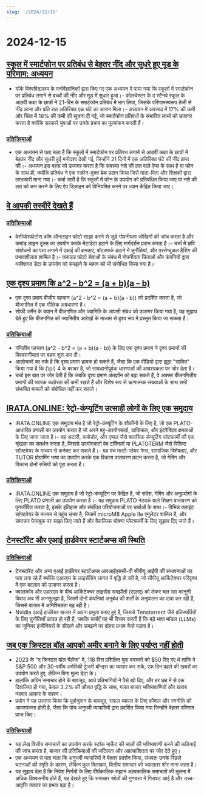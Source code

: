 ```yaml
---
slug: '/2024/12/15'
---
```


# 2024-12-15

## [स्कूल में स्मार्टफोन पर प्रतिबंध से बेहतर नींद और सुधरे हुए मूड के परिणाम: अध्ययन](https://www.york.ac.uk/news-and-events/news/2024/research/school-smartphone-ban-better-sleep/)

- यॉर्क विश्वविद्यालय के मनोवैज्ञानिकों द्वारा किए गए एक अध्ययन में पाया गया कि स्कूलों में स्मार्टफोन पर प्रतिबंध लगाने से बच्चों की नींद और मूड में सुधार हुआ।- कोलचेस्टर के द स्टैनवे स्कूल के आठवीं कक्षा के छात्रों ने 21-दिन के स्मार्टफोन प्रतिबंध में भाग लिया, जिसके परिणामस्वरूप तेजी से नींद आना और प्रति रात अतिरिक्त एक घंटे का आराम मिला।- अध्ययन में अवसाद में 17% की कमी और चिंता में 18% की कमी की सूचना दी गई, जो स्मार्टफोन प्रतिबंधों के संभावित लाभों को उजागर करता है क्योंकि सरकारें युवाओं पर उनके प्रभाव का मूल्यांकन करती हैं।

### [प्रतिक्रियाओं](https://news.ycombinator.com/item?id=42420352)

- एक अध्ययन से पता चला है कि स्कूलों में स्मार्टफोन पर प्रतिबंध लगाने से आठवीं कक्षा के छात्रों में बेहतर नींद और सुधरी हुई मनोदशा देखी गई, जिन्होंने 21 दिनों में एक अतिरिक्त घंटे की नींद प्राप्त की।- अध्ययन इस बहस को उजागर करता है कि समस्या नशे की लत वाले ऐप्स के साथ है या फोन के साथ ही, क्योंकि प्रतिबंध ने एक स्क्रीन-मुक्त ब्रेक प्रदान किया जिसे माता-पिता और शिक्षकों द्वारा लाभकारी माना गया।- चर्चा जारी है कि स्कूलों में फोन के उपयोग को प्रतिबंधित किया जाए या नशे की लत को कम करने के लिए ऐप डिज़ाइन को विनियमित करने पर ध्यान केंद्रित किया जाए।

## [वे आपकी तस्वीरें देखते हैं](https://theyseeyourphotos.com/)

### [प्रतिक्रियाओं](https://news.ycombinator.com/item?id=42419469)

- वेसीयोरफोटोस.कॉम ऑनलाइन फोटो साझा करने से जुड़े गोपनीयता जोखिमों की जांच करता है और कमांड लाइन टूल्स का उपयोग करके मेटाडेटा हटाने के लिए मार्गदर्शन प्रदान करता है।- चर्चा में छवि संशोधनों का पता लगाने में एआई की क्षमताएं, वॉटरमार्क हटाने में चुनौतियां, और परसेप्चुअल हैशिंग की प्रभावशीलता शामिल है।- क्लाउड फोटो सेवाओं के संबंध में गोपनीयता चिंताओं और कंपनियों द्वारा व्यक्तिगत डेटा के उपयोग को समझने के महत्व को भी संबोधित किया गया है।

## [एक दृश्य प्रमाण कि a^2 – b^2 = (a + b)(a – b)](https://www.futilitycloset.com/2024/12/15/tidy-2/)

- एक दृश्य प्रमाण बीजीय पहचान \(a^2 - b^2 = (a + b)(a - b)\) को प्रदर्शित करता है, जो बीजगणित में एक मौलिक अवधारणा है।
- सोफी जर्मेन के बयान में बीजगणित और ज्यामिति के आपसी संबंध को उजागर किया गया है, यह सुझाव देते हुए कि बीजगणित को ज्यामितीय आरेखों के माध्यम से दृश्य रूप में प्रस्तुत किया जा सकता है।

### [प्रतिक्रियाओं](https://news.ycombinator.com/item?id=42423409)

- गणितीय पहचान \(a^2 - b^2 = (a + b)(a - b)\) के लिए एक दृश्य प्रमाण ने दृश्य प्रमाणों की विश्वसनीयता पर बहस शुरू कर दी।
- आलोचकों का तर्क है कि दृश्य प्रमाण भ्रामक हो सकते हैं, जैसा कि एक वीडियो द्वारा झूठा "साबित" किया गया है कि \(\pi\) 4 के बराबर है, जो सावधानीपूर्वक धारणाओं की आवश्यकता पर जोर देता है।
- चर्चा इस बात पर जोर देती है कि जबकि दृश्य प्रमाण अंतर्ज्ञान को बढ़ा सकते हैं, वे अक्सर बीजगणितीय प्रमाणों की व्यापक कठोरता की कमी रखते हैं और विशेष रूप से ऋणात्मक संख्याओं के साथ सभी संभावित मामलों को संबोधित नहीं कर सकते।

## [IRATA.ONLINE: रेट्रो-कंप्यूटिंग उत्साही लोगों के लिए एक समुदाय](https://irata.online/)

- IRATA.ONLINE एक समुदाय मंच है जो रेट्रो-कंप्यूटिंग के शौकीनों के लिए है, जो एक PLATO-आधारित प्रणाली का उपयोग करता है जो अपने बहु-उपयोगकर्ता, ग्राफिकल, और इंटरैक्टिव क्षमताओं के लिए जाना जाता है।- यह अटारी, कमोडोर, और एप्पल जैसे क्लासिक कंप्यूटिंग प्लेटफार्मों की एक श्रृंखला का समर्थन करता है, जिससे उपयोगकर्ता वेब टर्मिनलों या PLATOTERM जैसे विशिष्ट सॉफ़्टवेयर के माध्यम से कनेक्ट कर सकते हैं।- यह मंच मल्टी-प्लेयर गेम्स, सामाजिक विशेषताएं, और TUTOR प्रोग्रामिंग भाषा का उपयोग करके एक विकास वातावरण प्रदान करता है, जो गेमिंग और विकास दोनों रुचियों को पूरा करता है।

### [प्रतिक्रियाओं](https://news.ycombinator.com/item?id=42418982)

- IRATA.ONLINE एक समुदाय है जो रेट्रो-कंप्यूटिंग पर केंद्रित है, जो संदेश, गेमिंग और अनुप्रयोगों के लिए PLATO प्रणाली का उपयोग करता है।- यह समुदाय PLATO नेटवर्क वाले शिक्षण वातावरण को पुनर्जीवित करता है, इसके इतिहास और संबंधित परियोजनाओं पर चर्चाओं के साथ।- विभिन्न क्लाइंट सॉफ़्टवेयर के माध्यम से पहुंच संभव है, जिसमें microM8 Apple IIe एमुलेटर शामिल है, और समाचार फेसबुक पर साझा किए जाते हैं और वैकल्पिक घोषणा प्लेटफार्मों के लिए सुझाव दिए जाते हैं।

## [टेनस्टॉरेंट और एआई हार्डवेयर स्टार्टअप्स की स्थिति](https://irrationalanalysis.substack.com/p/tenstorrent-and-the-state-of-ai-hardware)

### [प्रतिक्रियाओं](https://news.ycombinator.com/item?id=42421157)

- टेनस्टॉरेंट और अन्य एआई हार्डवेयर स्टार्टअप्स आरआईएससी-वी सीपीयू आईपी की संभावनाओं का पता लगा रहे हैं क्योंकि एआरएम के लाइसेंसिंग लागत में वृद्धि हो रही है, जो सीपीयू आर्किटेक्चर परिदृश्य में एक बदलाव को उजागर करता है।
- क्वालकॉम और एआरएम के बीच आर्किटेक्चर लाइसेंस समझौतों (एएलए) को लेकर चल रहा कानूनी विवाद अब भी अनसुलझा है, जिसमें दोनों कंपनियां अनुबंध की शर्तों के अनुपालन का दावा कर रही हैं, जिससे बाजार में अनिश्चितता बढ़ रही है।
- Nvidia एआई हार्डवेयर बाजार में अपना प्रभुत्व बनाए हुए है, जिससे Tenstorrent जैसे प्रतिस्पर्धियों के लिए चुनौतियाँ उत्पन्न हो रही हैं, जबकि चर्चाएँ यह भी विचार करती हैं कि बड़े भाषा मॉडल (LLMs) का जूनियर इंजीनियरों के सीखने और समझने पर दोहरा प्रभाव कैसे पड़ता है।

## [जब एक क्रिस्टल बॉल आपको अमीर बनाने के लिए पर्याप्त नहीं होती](https://elmwealth.com/crystal-ball/)

- 2023 के "द क्रिस्टल बॉल चैलेंज" में, 118 वित्त प्रशिक्षित युवा वयस्कों को $50 दिए गए थे ताकि वे S&P 500 और 30-वर्षीय अमेरिकी ट्रेजरी बॉन्ड्स का व्यापार कर सकें, एक दिन पहले की खबरों का उपयोग करते हुए, लेकिन बिना मूल्य डेटा के।
- हालांकि अग्रिम समाचार होने के बावजूद, आधे प्रतिभागियों ने पैसे खो दिए, और हर छह में से एक दिवालिया हो गया, केवल 3.2% की औसत वृद्धि के साथ, गलत बाजार भविष्यवाणियों और खराब व्यापार आकार के कारण।
- प्रयोग ने यह उजागर किया कि पूर्वानुमान के बावजूद, सफल व्यापार के लिए कौशल और रणनीति की आवश्यकता होती है, जैसा कि पांच अनुभवी व्यापारियों द्वारा प्रदर्शित किया गया जिन्होंने बेहतर परिणाम प्राप्त किए।

### [प्रतिक्रियाओं](https://news.ycombinator.com/item?id=42422077)

- यह लेख वित्तीय समाचारों का उपयोग करके स्टॉक मार्केट की चालों की भविष्यवाणी करने की कठिनाई की जांच करता है, बाजार की प्रतिक्रियाओं की जटिलता और अप्रत्याशितता पर जोर देते हुए।
- एक अध्ययन से पता चला कि अनुभवी व्यापारियों ने बेहतर प्रदर्शन किया, संभवतः उनके पिछले घटनाओं की स्मृति के कारण, लेकिन कुल मिलाकर, वित्तीय समाचार को ज्यादातर शोर माना जाता है।
- यह सुझाव देता है कि निवेश निर्णयों के लिए दीर्घकालिक रुझान अल्पकालिक समाचारों की तुलना में अधिक विश्वसनीय होते हैं, यह देखते हुए कि समाचार स्रोतों की गुणवत्ता में गिरावट आई है और उच्च-आवृत्ति व्यापार का प्रभाव बढ़ा है।

<head>
  <meta property="og:title" content="स्कूल में स्मार्टफोन पर प्रतिबंध से बेहतर नींद और सुधरे हुए मूड के परिणाम: अध्ययन" />
  <meta property="og:type" content="website" />
  <meta property="og:image" content="https://og.cho.sh/api/og/?title=%E0%A4%B8%E0%A5%8D%E0%A4%95%E0%A5%82%E0%A4%B2%20%E0%A4%AE%E0%A5%87%E0%A4%82%20%E0%A4%B8%E0%A5%8D%E0%A4%AE%E0%A4%BE%E0%A4%B0%E0%A5%8D%E0%A4%9F%E0%A4%AB%E0%A5%8B%E0%A4%A8%20%E0%A4%AA%E0%A4%B0%20%E0%A4%AA%E0%A5%8D%E0%A4%B0%E0%A4%A4%E0%A4%BF%E0%A4%AC%E0%A4%82%E0%A4%A7%20%E0%A4%B8%E0%A5%87%20%E0%A4%AC%E0%A5%87%E0%A4%B9%E0%A4%A4%E0%A4%B0%20%E0%A4%A8%E0%A5%80%E0%A4%82%E0%A4%A6%20%E0%A4%94%E0%A4%B0%20%E0%A4%B8%E0%A5%81%E0%A4%A7%E0%A4%B0%E0%A5%87%20%E0%A4%B9%E0%A5%81%E0%A4%8F%20%E0%A4%AE%E0%A5%82%E0%A4%A1%20%E0%A4%95%E0%A5%87%20%E0%A4%AA%E0%A4%B0%E0%A4%BF%E0%A4%A3%E0%A4%BE%E0%A4%AE%3A%20%E0%A4%85%E0%A4%A7%E0%A5%8D%E0%A4%AF%E0%A4%AF%E0%A4%A8&subheading=%E0%A4%B0%E0%A4%B5%E0%A4%BF%E0%A4%B5%E0%A4%BE%E0%A4%B0%2C%2015%20%E0%A4%A6%E0%A4%BF%E0%A4%B8%E0%A4%82%E0%A4%AC%E0%A4%B0%202024%3A%20%E0%A4%B9%E0%A5%88%E0%A4%95%E0%A4%B0%20%E0%A4%B8%E0%A4%AE%E0%A4%BE%E0%A4%9A%E0%A4%BE%E0%A4%B0%20%E0%A4%B8%E0%A4%BE%E0%A4%B0%E0%A4%BE%E0%A4%82%E0%A4%B6" />
</head>
